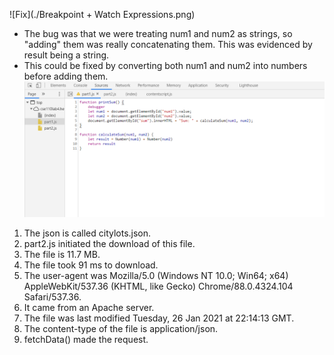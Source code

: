 ![Fix](./Breakpoint + Watch Expressions.png)
- The bug was that we were treating num1 and num2 as strings, so "adding" them was really concatenating them.
   This was evidenced by result being a string.
- This could be fixed by converting both num1 and num2 into numbers before adding them.
![Fix](./Fix.png)
1) The json is called citylots.json.
2) part2.js initiated the download of this file.
3) The file is 11.7 MB.
4) The file took 91 ms to download.
5) The user-agent was Mozilla/5.0 (Windows NT 10.0; Win64; x64) AppleWebKit/537.36 (KHTML, like Gecko) Chrome/88.0.4324.104 Safari/537.36.
6) It came from an Apache server.
7) The file was last modified Tuesday, 26 Jan 2021 at 22:14:13 GMT.
8) The content-type of the file is application/json.
9) fetchData() made the request.
